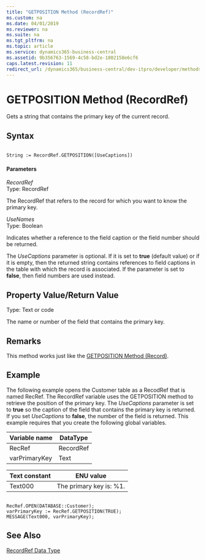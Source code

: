 ```yaml
---
title: "GETPOSITION Method (RecordRef)"
ms.custom: na
ms.date: 04/01/2019
ms.reviewer: na
ms.suite: na
ms.tgt_pltfrm: na
ms.topic: article
ms.service: dynamics365-business-central
ms.assetid: 9b356763-1569-4c58-bd2e-1802158e6cf6
caps.latest.revision: 11
redirect_url: /dynamics365/business-central/dev-itpro/developer/methods-auto/library
---
```


 

# GETPOSITION Method (RecordRef)
Gets a string that contains the primary key of the current record.  
  
## Syntax  
  
```  
  
String := RecordRef.GETPOSITION([UseCaptions])  
```  
  
#### Parameters  
 *RecordRef*  
 Type: RecordRef  
  
 The RecordRef that refers to the record for which you want to know the primary key.  
  
 *UseNames*  
 Type: Boolean  
  
 Indicates whether a reference to the field caption or the field number should be returned.  
 
 The *UseCaptions* parameter is optional. If it is set to **true** \(default value\) or if it is empty, then the returned string contains references to field captions in the table with which the record is associated. If the parameter is set to **false**, then field numbers are used instead.   
  
## Property Value/Return Value  
 Type: Text or code  
  
 The name or number of the field that contains the primary key.  
  
## Remarks  
 This method works just like the [GETPOSITION Method \(Record\)](devenv-GETPOSITION-Method-Record.md).  
  
## Example  
 The following example opens the Customer table as a RecodRef that is named RecRef. The RecordRef variable uses the GETPOSITION method to retrieve the position of the primary key. The *UseCaptions* parameter is set to **true** so the caption of the field that contains the primary key is returned. If you set *UseCaptions* to **false**, the number of the field is returned. This example requires that you create the following global variables.  
  
|Variable name|DataType|  
|-------------------|--------------|  
|RecRef|RecordRef|  
|varPrimaryKey|Text|  
  
|Text constant|ENU value|  
|-------------------|---------------|  
|Text000|The primary key is: %1.|  
  
```  
  
RecRef.OPEN(DATABASE::Customer);  
varPrimaryKey := RecRef.GETPOSITION(TRUE);  
MESSAGE(Text000, varPrimaryKey);  
```  
  
## See Also  
 [RecordRef Data Type](../datatypes/devenv-RecordRef-Data-Type.md)